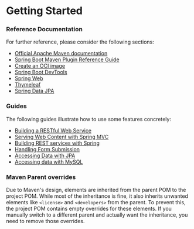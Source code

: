 # Getting Started

### Reference Documentation
For further reference, please consider the following sections:

* [Official Apache Maven documentation](https://maven.apache.org/guides/index.html)
* [Spring Boot Maven Plugin Reference Guide](https://docs.spring.io/spring-boot/3.5.7.RELEASE/maven-plugin)
* [Create an OCI image](https://docs.spring.io/spring-boot/3.5.7.RELEASE/maven-plugin/build-image.html)
* [Spring Boot DevTools](https://docs.spring.io/spring-boot/3.5.7.RELEASE/reference/using/devtools.html)
* [Spring Web](https://docs.spring.io/spring-boot/3.5.7.RELEASE/reference/web/servlet.html)
* [Thymeleaf](https://docs.spring.io/spring-boot/3.5.7.RELEASE/reference/web/servlet.html#web.servlet.spring-mvc.template-engines)
* [Spring Data JPA](https://docs.spring.io/spring-boot/3.5.7.RELEASE/reference/data/sql.html#data.sql.jpa-and-spring-data)

### Guides
The following guides illustrate how to use some features concretely:

* [Building a RESTful Web Service](https://spring.io/guides/gs/rest-service/)
* [Serving Web Content with Spring MVC](https://spring.io/guides/gs/serving-web-content/)
* [Building REST services with Spring](https://spring.io/guides/tutorials/rest/)
* [Handling Form Submission](https://spring.io/guides/gs/handling-form-submission/)
* [Accessing Data with JPA](https://spring.io/guides/gs/accessing-data-jpa/)
* [Accessing data with MySQL](https://spring.io/guides/gs/accessing-data-mysql/)

### Maven Parent overrides

Due to Maven's design, elements are inherited from the parent POM to the project POM.
While most of the inheritance is fine, it also inherits unwanted elements like `<license>` and `<developers>` from the parent.
To prevent this, the project POM contains empty overrides for these elements.
If you manually switch to a different parent and actually want the inheritance, you need to remove those overrides.

